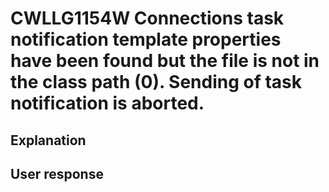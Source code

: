 # CWLLG1154W Connections task notification template properties have been found but the file is not in the class path (0). Sending of task notification is aborted.

## Explanation

## User response